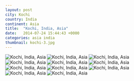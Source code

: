 ```yaml
---
layout: post
city: Kochi
country: India
continent: Asia
title:  "Kochi, India, Asia"
date:   2014-07-24 15:44:43 +0000
categories: asia india
thumbnail: kochi-3.jpg
---
```


<div class="img-container">
	<img class="img-responsive" src="{{ site.github.url }}/img/countries/india/kochi-1.jpg" alt="Kochi, India, Asia"/>
	<img class="img-responsive" src="{{ site.github.url }}/img/countries/india/kochi-2.jpg" alt="Kochi, India, Asia"/>
	<img class="img-responsive" src="{{ site.github.url }}/img/countries/india/kochi-3.jpg" alt="Kochi, India, Asia"/>
	<img class="img-responsive" src="{{ site.github.url }}/img/countries/india/kochi-4.jpg" alt="Kochi, India, Asia"/>
	<img class="img-responsive" src="{{ site.github.url }}/img/countries/india/kochi-5.jpg" alt="Kochi, India, Asia"/>
	<img class="img-responsive" src="{{ site.github.url }}/img/countries/india/kochi-6.jpg" alt="Kochi, India, Asia"/>
	<img class="img-responsive" src="{{ site.github.url }}/img/countries/india/kochi-7.jpg" alt="Kochi, India, Asia"/>
	<img class="img-responsive" src="{{ site.github.url }}/img/countries/india/kochi-8.jpg" alt="Kochi, India, Asia"/>
	<img class="img-responsive" src="{{ site.github.url }}/img/countries/india/kochi-9.jpg" alt="Kochi, India, Asia"/>
	<img class="img-responsive" src="{{ site.github.url }}/img/countries/india/kochi-10.jpg" alt="Kochi, India, Asia"/>
	<img class="img-responsive" src="{{ site.github.url }}/img/countries/india/kochi-11.jpg" alt="Kochi, India, Asia"/>
</div>
